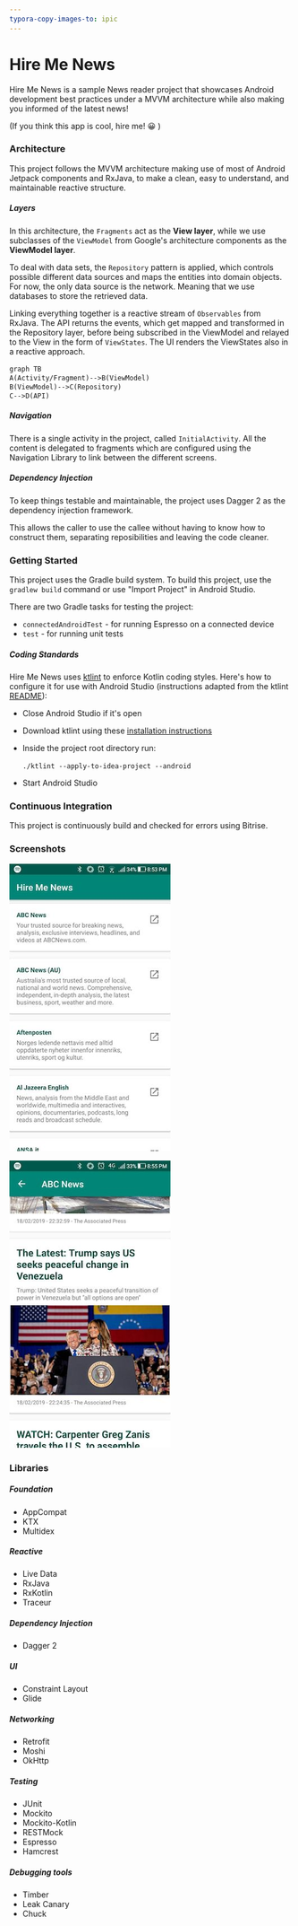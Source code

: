 ```yaml
---
typora-copy-images-to: ipic
---
```


# Hire Me News

Hire Me News is a sample News reader project that showcases Android development best practices under a MVVM architecture while also making you informed of the latest news!

(If you think this app is cool, hire me! 😀 )

### Architecture

This project follows the MVVM architecture making use of most of Android Jetpack components and RxJava, to make a clean, easy to understand, and maintainable reactive structure.

##### Layers

In this architecture, the `Fragments` act as the **View layer**, while we use subclasses of the `ViewModel` from Google's architecture components as the **ViewModel layer**.

To deal with data sets, the `Repository` pattern is applied, which controls possible different data sources and maps the entities into domain objects. For now, the only data source is the network. Meaning that we use databases to store the retrieved data. 

Linking everything together is a reactive stream of `Observables` from RxJava. The API returns the events, which get mapped and transformed in the Repository layer, before being subscribed in the ViewModel and relayed to the View in the form of `ViewStates`. The UI renders the ViewStates also in a reactive approach.

```mermaid
graph TB
A(Activity/Fragment)-->B(ViewModel)
B(ViewModel)-->C(Repository)
C-->D(API)
```

##### Navigation

There is a single activity in the project, called `InitialActivity`. All the content is delegated to fragments which are configured using the Navigation Library to link between the different screens.

##### Dependency Injection

To keep things testable and maintainable, the project uses Dagger 2 as the dependency injection framework.

This allows the caller to use the callee without having to know how to construct them, separating reposibilities and leaving the code cleaner.

### Getting Started

This project uses the Gradle build system. To build this project, use the `gradlew build` command or use "Import Project" in Android Studio.

There are two Gradle tasks for testing the project:

- `connectedAndroidTest` - for running Espresso on a connected device
- `test` - for running unit tests

##### Coding Standards

Hire Me News uses [ktlint](https://ktlint.github.io/) to enforce Kotlin coding styles. Here's how to configure it for use with Android Studio (instructions adapted from the ktlint [README](https://github.com/shyiko/ktlint/blob/master/README.md)):

- Close Android Studio if it's open

- Download ktlint using these [installation instructions](https://github.com/shyiko/ktlint/blob/master/README.md#installation)

- Inside the project root directory run:

  `./ktlint --apply-to-idea-project --android`

- Start Android Studio

### Continuous Integration

This project is continuously build and checked for errors using Bitrise.

### Screenshots

![photo5140978744557676639](ipic/photo5140978744557676639-0540933.jpg)

![photo5143521872003049545](ipic/photo5143521872003049545-0540950.jpg)

### Libraries

##### Foundation

- AppCompat
- KTX
- Multidex

##### Reactive

- Live Data
- RxJava
- RxKotlin
- Traceur

##### Dependency Injection

- Dagger 2

##### UI

- Constraint Layout
- Glide

##### Networking

- Retrofit
- Moshi
- OkHttp

##### Testing

- JUnit
- Mockito
- Mockito-Kotlin
- RESTMock
- Espresso
- Hamcrest

##### Debugging tools

- Timber
- Leak Canary
- Chuck
